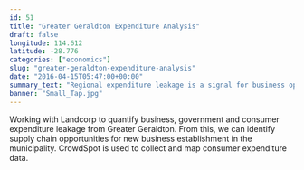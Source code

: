```yaml
---
id: 51
title: "Greater Geraldton Expenditure Analysis"
draft: false
longitude: 114.612
latitude: -28.776
categories: ["economics"]
slug: "greater-geraldton-expenditure-analysis"
date: "2016-04-15T05:47:00+00:00"
summary_text: "Regional expenditure leakage is a signal for business opportunity"
banner: "Small_Tap.jpg"
---
```


Working with Landcorp to quantify business, government and consumer expenditure leakage from Greater Geraldton. From this, we can identify supply chain opportunities for new business establishment in the municipality. CrowdSpot is used to collect and map&nbsp;consumer expenditure data.&nbsp;
